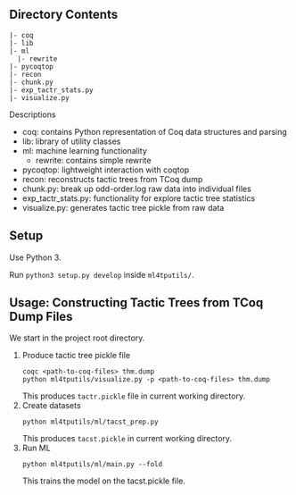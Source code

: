 ## Directory Contents

```
|- coq
|- lib
|- ml
  |- rewrite
|- pycoqtop
|- recon
|- chunk.py
|- exp_tactr_stats.py
|- visualize.py
```

Descriptions
- coq: contains Python representation of Coq data structures and parsing
- lib: library of utility classes
- ml: machine learning functionality
	- rewrite: contains simple rewrite
- pycoqtop: lightweight interaction with coqtop
- recon: reconstructs tactic trees from TCoq dump
- chunk.py: break up odd-order.log raw data into individual files
- exp_tactr_stats.py: functionality for explore tactic tree statistics
- visualize.py: generates tactic tree pickle from raw data


## Setup

Use Python 3.

Run `python3 setup.py develop` inside `ml4tputils/`.


## Usage: Constructing Tactic Trees from TCoq Dump Files

We start in the project root directory.
1. Produce tactic tree pickle file
   ```
   coqc <path-to-coq-files> thm.dump
   python ml4tputils/visualize.py -p <path-to-coq-files> thm.dump
   ```
   This produces `tactr.pickle` file in current working directory.
2. Create datasets
   ```
   python ml4tputils/ml/tacst_prep.py
   ```
   This produces `tacst.pickle` in current working directory.
3. Run ML
   ```
   python ml4tputils/ml/main.py --fold
   ```
   This trains the model on the tacst.pickle file.
